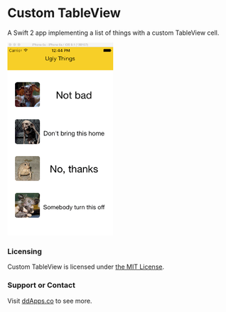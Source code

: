 # Custom TableView
A Swift 2 app implementing a list of things with a custom TableView cell.

![](https://github.com/duliodenis/customtableview/blob/master/art/customTableView.gif)

### Licensing
Custom TableView is licensed under [the MIT License](https://github.com/duliodenis/customtableview/blob/master/LICENSE).

### Support or Contact
Visit [ddApps.co](http://ddapps.co) to see more.